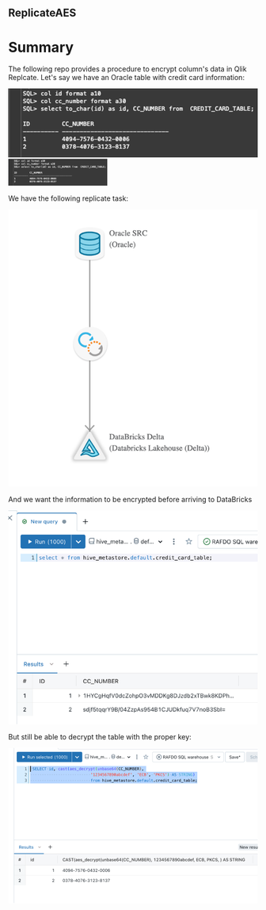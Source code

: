 ## ReplicateAES 

# Summary
The following repo provides a procedure to encrypt column's data in Qlik Replcate. Let's say we have an Oracle table with credit card information:

![alt text](images/oracle_query.png)
<img src="images/oracle_query.png" width="200">

We have the following replicate task:

![alt text](images/replicate_task.png)

And we want the information to be encrypted before arriving to DataBricks

![alt text](images/databricks_enc_query.png)

But still be able to decrypt the table with the proper key:

![alt text](images/databricks_decrypted_query.png)

